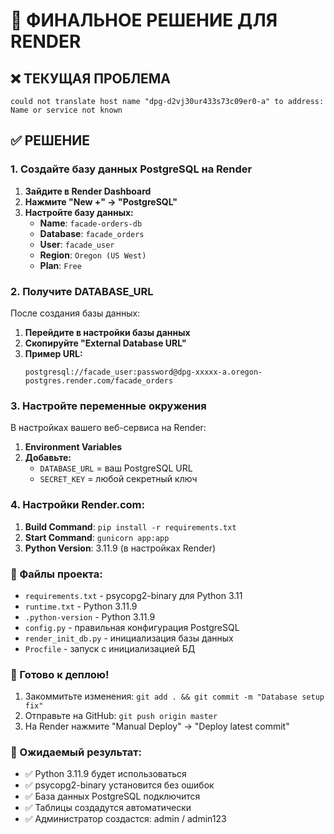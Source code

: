 # 🎯 ФИНАЛЬНОЕ РЕШЕНИЕ ДЛЯ RENDER

## ❌ ТЕКУЩАЯ ПРОБЛЕМА
```
could not translate host name "dpg-d2vj30ur433s73c09er0-a" to address: Name or service not known
```

## ✅ РЕШЕНИЕ

### 1. Создайте базу данных PostgreSQL на Render

1. **Зайдите в Render Dashboard**
2. **Нажмите "New +" → "PostgreSQL"**
3. **Настройте базу данных:**
   - **Name**: `facade-orders-db`
   - **Database**: `facade_orders`
   - **User**: `facade_user`
   - **Region**: `Oregon (US West)`
   - **Plan**: `Free`

### 2. Получите DATABASE_URL

После создания базы данных:
1. **Перейдите в настройки базы данных**
2. **Скопируйте "External Database URL"**
3. **Пример URL:**
   ```
   postgresql://facade_user:password@dpg-xxxxx-a.oregon-postgres.render.com/facade_orders
   ```

### 3. Настройте переменные окружения

В настройках вашего веб-сервиса на Render:
1. **Environment Variables**
2. **Добавьте:**
   - `DATABASE_URL` = ваш PostgreSQL URL
   - `SECRET_KEY` = любой секретный ключ

### 4. Настройки Render.com:

1. **Build Command**: `pip install -r requirements.txt`
2. **Start Command**: `gunicorn app:app`
3. **Python Version**: 3.11.9 (в настройках Render)

### 🔧 Файлы проекта:
- `requirements.txt` - psycopg2-binary для Python 3.11
- `runtime.txt` - Python 3.11.9
- `.python-version` - Python 3.11.9
- `config.py` - правильная конфигурация PostgreSQL
- `render_init_db.py` - инициализация базы данных
- `Procfile` - запуск с инициализацией БД

### 🎯 Готово к деплою!

1. Закоммитьте изменения: `git add . && git commit -m "Database setup fix"`
2. Отправьте на GitHub: `git push origin master`
3. На Render нажмите "Manual Deploy" → "Deploy latest commit"

### 🎉 Ожидаемый результат:
- ✅ Python 3.11.9 будет использоваться
- ✅ psycopg2-binary установится без ошибок
- ✅ База данных PostgreSQL подключится
- ✅ Таблицы создадутся автоматически
- ✅ Администратор создастся: admin / admin123
